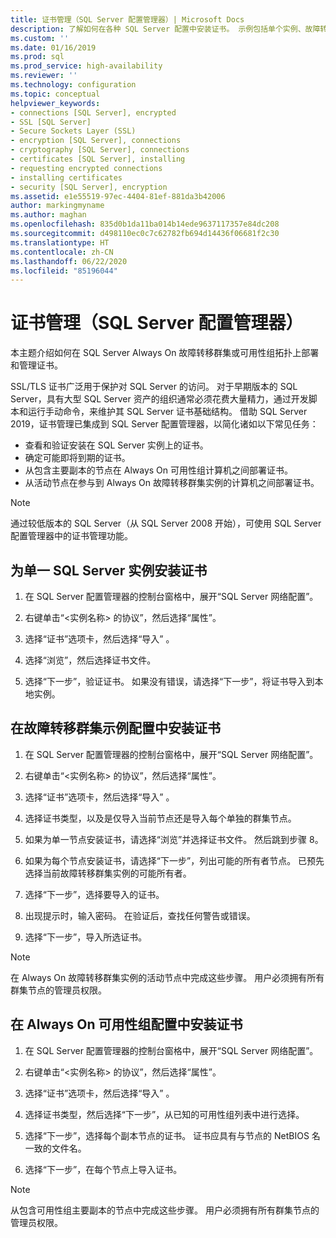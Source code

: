 ```yaml
---
title: 证书管理（SQL Server 配置管理器）| Microsoft Docs
description: 了解如何在各种 SQL Server 配置中安装证书。 示例包括单个实例、故障转移群集和 Always On 可用性组。
ms.custom: ''
ms.date: 01/16/2019
ms.prod: sql
ms.prod_service: high-availability
ms.reviewer: ''
ms.technology: configuration
ms.topic: conceptual
helpviewer_keywords:
- connections [SQL Server], encrypted
- SSL [SQL Server]
- Secure Sockets Layer (SSL)
- encryption [SQL Server], connections
- cryptography [SQL Server], connections
- certificates [SQL Server], installing
- requesting encrypted connections
- installing certificates
- security [SQL Server], encryption
ms.assetid: e1e55519-97ec-4404-81ef-881da3b42006
author: markingmyname
ms.author: maghan
ms.openlocfilehash: 835d0b1da11ba014b14ede9637117357e84dc208
ms.sourcegitcommit: d498110ec0c7c62782fb694d14436f06681f2c30
ms.translationtype: HT
ms.contentlocale: zh-CN
ms.lasthandoff: 06/22/2020
ms.locfileid: "85196044"
---
```

# <a name="certificate-management-sql-server-configuration-manager"></a>证书管理（SQL Server 配置管理器）

本主题介绍如何在 SQL Server Always On 故障转移群集或可用性组拓扑上部署和管理证书。

SSL/TLS 证书广泛用于保护对 SQL Server 的访问。 对于早期版本的 SQL Server，具有大型 SQL Server 资产的组织通常必须花费大量精力，通过开发脚本和运行手动命令，来维护其 SQL Server 证书基础结构。 借助 SQL Server 2019，证书管理已集成到 SQL Server 配置管理器，以简化诸如以下常见任务： 

* 查看和验证安装在 SQL Server 实例上的证书。 
* 确定可能即将到期的证书。 
* 从包含主要副本的节点在 Always On 可用性组计算机之间部署证书。 
* 从活动节点在参与到 Always On 故障转移群集实例的计算机之间部署证书。

> [!NOTE]
> 通过较低版本的 SQL Server（从 SQL Server 2008 开始），可使用 SQL Server 配置管理器中的证书管理功能。

##  <a name="to-install-a-certificate-for-a-single-sql-server-instance"></a><a name="provision-single-server-cert"></a> 为单一 SQL Server 实例安装证书  
  
1. 在 SQL Server 配置管理器的控制台窗格中，展开“SQL Server 网络配置”。  
  
2. 右键单击“&lt;实例名称&gt; 的协议”，然后选择“属性”。  
  
3. 选择“证书”选项卡，然后选择“导入” 。  
  
4. 选择“浏览”，然后选择证书文件。  
  
5. 选择“下一步”，验证证书。 如果没有错误，请选择“下一步”，将证书导入到本地实例。  
  
 
##  <a name="to-install-a-certificate-in-a-failover-cluster-instance-configuration"></a><a name="provision-failover-cluster-cert"></a> 在故障转移群集示例配置中安装证书  
  
1. 在 SQL Server 配置管理器的控制台窗格中，展开“SQL Server 网络配置”。
  
2. 右键单击“&lt;实例名称&gt; 的协议”，然后选择“属性”。 

3. 选择“证书”选项卡，然后选择“导入” 。

4. 选择证书类型，以及是仅导入当前节点还是导入每个单独的群集节点。

5. 如果为单一节点安装证书，请选择“浏览”并选择证书文件。 然后跳到步骤 8。

6. 如果为每个节点安装证书，请选择“下一步”，列出可能的所有者节点。 已预先选择当前故障转移群集实例的可能所有者。

7. 选择“下一步”，选择要导入的证书。

8. 出现提示时，输入密码。 在验证后，查找任何警告或错误。

9. 选择“下一步”，导入所选证书。

> [!NOTE]
> 在 Always On 故障转移群集实例的活动节点中完成这些步骤。 用户必须拥有所有群集节点的管理员权限。

##  <a name="to-install-a-certificate-in-an-always-on-availability-group-configuration"></a><a name="provision-availability-group-cert"></a> 在 Always On 可用性组配置中安装证书  
  
1. 在 SQL Server 配置管理器的控制台窗格中，展开“SQL Server 网络配置”。
  
2. 右键单击“&lt;实例名称&gt; 的协议”，然后选择“属性”。  
  
3. 选择“证书”选项卡，然后选择“导入” 。  
  
4. 选择证书类型，然后选择“下一步”，从已知的可用性组列表中进行选择。  

5. 选择“下一步”，选择每个副本节点的证书。 证书应具有与节点的 NetBIOS 名一致的文件名。

6. 选择“下一步”，在每个节点上导入证书。


> [!NOTE]
> 从包含可用性组主要副本的节点中完成这些步骤。 用户必须拥有所有群集节点的管理员权限。

